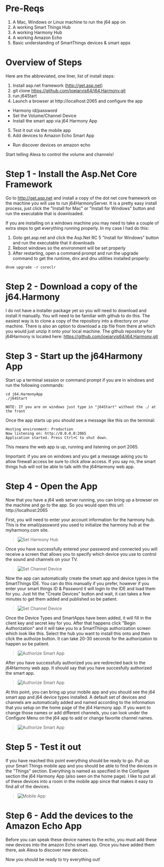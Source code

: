 # Pre-Reqs
1. A Mac, Windows or Linux machine to run the j64 app on
2. A working Smart Things Hub
2. A working Harmony Hub
3. A working Amazon Echo
4. Basic understanding of SmartThings devices & smart apps


# Overview of Steps
Here are the abbreviated, one liner, list of install steps:

1. Install asp.net framework (http://get.asp.net)
2. git clone https://github.com/joejarvis64/j64.Harmony.git
3. run j64Start
4. Launch a browser at http://localhost:2065 and configure the app
  * Harmony id/password
  * Set the Volume/Channel Device
  * Install the smart app via j64 Harmony App
5. Test it out via the mobile app
6. Add devices to Amazon Echo Smart App
  * Run discover devices on amazon echo
  
Start telling Alexa to control the volume and channels!

# Step 1 - Install the Asp.Net Core Framework
Go to http://get.asp.net and install a copy of the dot net core framework on the machine you will use to run j64HarmonyServer.  It is a pretty easy install process, just click the "Install for Mac" or "Install for Windows" button and run the executable that is downloaded.

If you are installing on a windows machine you may need to take a couple of extra steps to get everything running properly.  In my case I had do this:

1. Goto get.asp.net and click the Asp.Net RC 5 "Install for Windows" button and run the executable that it downloads
2. Reboot windows so the environment will be set properly
3. After restarting, open a command prompt and run the upgrade command to get the runtime, dnx and dnu utilities installed properly:
```
dnvm upgrade -r coreclr 
```

# Step 2 - Download a copy of the j64.Harmony
I do not have a installer package yet so you will need to download and install it manually.  You will need to be familiar with github to do this.  The easiest way is to clone a copy of the repository into a directory on your machine.  There is also an option to download a zip file from there at which you would just unzip it onto your local machine.  The github repository for j64Harmony is located here: https://github.com/joejarvis64/j64.Harmony.git

# Step 3 - Start up the j64Harmony  App
Start up a terminal session or command prompt if you are in windows and run the following commands:

```
cd j64.HarmonyApp
./j64Start

NOTE: If you are on windows just type in "j64Start" without the ./ at the front
```



Once the app starts up you should see a message like this on the terminal:
```
Hosting environment: Production
Now listening on: http://0.0.0.0:2065
Application started. Press Ctrl+C to shut down.
```
This means the web app is up, running and listening on port 2065.

Important: if you are on windows and you get a message asking you to allow firewall access be sure to click allow access.  If you say no, the smart things hub will not be able to talk with the j64Harmony web app.


# Step 4 - Open the App

Now that you have a j64 web server running, you can bring up a browser on the machine and go to the app.  So you would open this url:  http://localhost:2065

First, you will need to enter your account information for the harmony hub.  This is the email/password you used to initialize the harmony hub at the myharmony.com site.

 > ![Set Harmony Hub](Images/HarmonyHubInformation.png "Set Harmony Hub")

Once you have successfully entered your password and connected you will receive a screen that allows you to specify which device you use to control the sound and channels on your TV.

 > ![Set Channel Device](Images/VolumeChannelDevice.png "Set Channels")

Now the app can automatically create the smart app and device types in the SmartThings IDE.  You can do this manually if you prefer, however if you enter your smart things ID & Password it will login to the IDE and load them for you.  Just hit the "Create Devices" button and wait, it can takes a few minutes to get them added and published so be patient.

 > ![Set Channel Device](Images/InstallSmartApp.png "Set Channels")

Once the Device Types and SmartApps have been added, it will fill in the client key and secret key for you.  After that happens click "Begin Authorization" and it will take you to a SmartThings authorization screen which look like this.  Select the hub you want to install this onto and then click the authoize button.  It can take 20-30 seconds for the authorization to happen so be patient.

 > ![Authorize Smart App](Images/InstallSmartAppScreen2.png "Authorize  Smart App")
 
 
 After you have successfully authorized you are redirected back to the j64Harmony web app.  It should say that you have succesfully authorized the smart app.  
 
> ![Authorize Smart App](Images/InstallSmartAppScreen3.png "Authorize  Smart App")

 At this point, you can bring up your mobile app and you should see the j64 smart app and j64 device types installed.  A default set of devices and channels are automatically added and named according to the information that you setup on the home page of the j64 Harmony app.  If you want to change those names or add different channels, you can look under the Configure Menu on the j64 app to add or change favorite channel names.

> ![Authorize Smart App](Images/FavoriteChannels.png "Authorize  Smart App")
 
# Step 5 - Test it out
 
 If you have reached this point everything should be ready to go.  Pull up your Smart Things mobile app and you should be able to find the devices in the "Things" section.  Everything is named as specified in the Configure section the j64 Harmony App (also seen on the home page).  I like to put all of these devices into a room in the mobile app since that makes it easy to find all of the devices.
 
 > ![Mobile App](Images/MobileAppThings.png "Mobile App")

# Step 6 - Add the devices to the Amazon Echo App

Before you can speak these device names to the echo, you must add these new devices into the amazon Echo smart app.  Once you have added them there, ask Alexa to discover new devices.  

Now you should be ready to try everything out!


 
